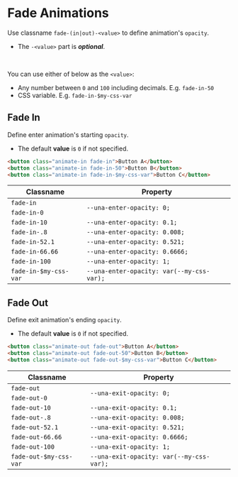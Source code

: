 # Fade Animations

Use classname `fade-(in|out)-<value>` to define animation's `opacity`.

- The `-<value>` part is ***optional***.

<br />

You can use either of below as the `<value>`:

- Any number between `0` and `100` including decimals. E.g. `fade-in-50`
- CSS variable. E.g. `fade-in-$my-css-var`

## Fade In

Define enter animation's starting `opacity`.

- The default **value** is `0` if not specified.

```html
<button class="animate-in fade-in">Button A</button>
<button class="animate-in fade-in-50">Button B</button>
<button class="animate-in fade-in-$my-css-var">Button C</button>
```

<table>
  <thead>
    <tr>
      <th>Classname</th>
      <th>Property</th>
    </tr>
  </thead>
  <tbody>
    <tr>
      <td><code>fade-in</code></td>
      <td rowspan="2"><code>--una-enter-opacity: 0;</code></td>
    </tr>
    <tr>
      <td><code>fade-in-0</code></td>
    </tr>
    <tr>
      <td><code>fade-in-10</code></td>
      <td><code>--una-enter-opacity: 0.1;</code></td>
    </tr>
    <tr>
      <td><code>fade-in-.8</code></td>
      <td><code>--una-enter-opacity: 0.008;</code></td>
    </tr>
    <tr>
      <td><code>fade-in-52.1</code></td>
      <td><code>--una-enter-opacity: 0.521;</code></td>
    </tr>
    <tr>
      <td><code>fade-in-66.66</code></td>
      <td><code>--una-enter-opacity: 0.6666;</code></td>
    </tr>
    <tr>
      <td><code>fade-in-100</code></td>
      <td><code>--una-enter-opacity: 1;</code></td>
    </tr>
    <tr>
      <td><code>fade-in-$my-css-var</code></td>
      <td><code>--una-enter-opacity: var(--my-css-var);</code></td>
    </tr>
  </tbody>
</table>

## Fade Out

Define exit animation's ending `opacity`.

- The default **value** is `0` if not specified.

```html
<button class="animate-out fade-out">Button A</button>
<button class="animate-out fade-out-50">Button B</button>
<button class="animate-out fade-out-$my-css-var">Button C</button>
```

<table>
  <thead>
    <tr>
      <th>Classname</th>
      <th>Property</th>
    </tr>
  </thead>
  <tbody>
    <tr>
      <td><code>fade-out</code></td>
      <td rowspan="2"><code>--una-exit-opacity: 0;</code></td>
    </tr>
    <tr>
      <td><code>fade-out-0</code></td>
    </tr>
    <tr>
      <td><code>fade-out-10</code></td>
      <td><code>--una-exit-opacity: 0.1;</code></td>
    </tr>
    <tr>
      <td><code>fade-out-.8</code></td>
      <td><code>--una-exit-opacity: 0.008;</code></td>
    </tr>
    <tr>
      <td><code>fade-out-52.1</code></td>
      <td><code>--una-exit-opacity: 0.521;</code></td>
    </tr>
    <tr>
      <td><code>fade-out-66.66</code></td>
      <td><code>--una-exit-opacity: 0.6666;</code></td>
    </tr>
    <tr>
      <td><code>fade-out-100</code></td>
      <td><code>--una-exit-opacity: 1;</code></td>
    </tr>
    <tr>
      <td><code>fade-out-$my-css-var</code></td>
      <td><code>--una-exit-opacity: var(--my-css-var);</code></td>
    </tr>
  </tbody>
</table>
